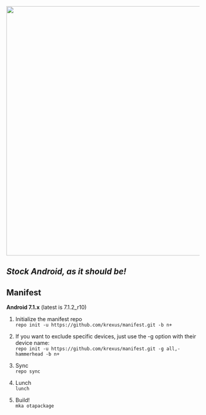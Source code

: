<p align="center">
  <img src="https://raw.github.com/krexus/manifest/n+/krexus-logo.png" width="650">
</p>


*Stock Android, as it should be!*
---------------------------------

Manifest
--------

**Android 7.1.x** (latest is 7.1.2_r10)

1. Initialize the manifest repo		
`repo init -u https://github.com/krexus/manifest.git -b n+`

  1. If you want to exclude specific devices, just use the -g option with their device name:  
  `repo init -u https://github.com/krexus/manifest.git -g all,-hammerhead -b n+`

2. Sync		
`repo sync`
 
3. Lunch		
`lunch`

4. Build!		
`mka otapackage`
